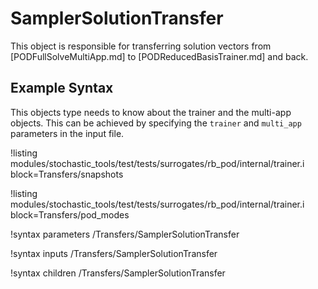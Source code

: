 # SamplerSolutionTransfer

This object is responsible for transferring solution vectors from [PODFullSolveMultiApp.md]
to [PODReducedBasisTrainer.md] and back.

## Example Syntax

This objects type needs to know about the trainer and the multi-app objects.
This can be achieved by specifying the `trainer` and `multi_app` parameters in the
input file.

!listing modules/stochastic_tools/test/tests/surrogates/rb_pod/internal/trainer.i block=Transfers/snapshots

!listing modules/stochastic_tools/test/tests/surrogates/rb_pod/internal/trainer.i block=Transfers/pod_modes

!syntax parameters /Transfers/SamplerSolutionTransfer

!syntax inputs /Transfers/SamplerSolutionTransfer

!syntax children /Transfers/SamplerSolutionTransfer
